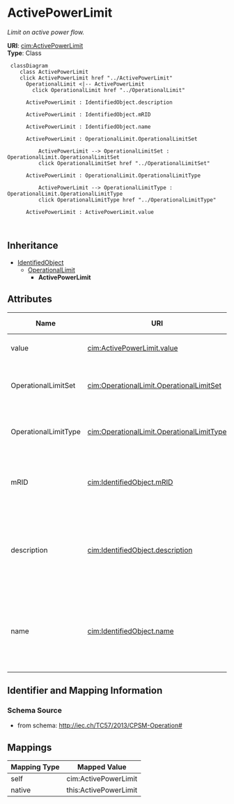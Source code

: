 # ActivePowerLimit


_Limit on active power flow._





**URI**: [cim:ActivePowerLimit](http://iec.ch/TC57/2013/CIM-schema-cim16#ActivePowerLimit)<br />
**Type**: Class




```mermaid
 classDiagram
    class ActivePowerLimit
    click ActivePowerLimit href "../ActivePowerLimit"
      OperationalLimit <|-- ActivePowerLimit
        click OperationalLimit href "../OperationalLimit"
      
      ActivePowerLimit : IdentifiedObject.description
        
      ActivePowerLimit : IdentifiedObject.mRID
        
      ActivePowerLimit : IdentifiedObject.name
        
      ActivePowerLimit : OperationalLimit.OperationalLimitSet
        
          ActivePowerLimit --> OperationalLimitSet : OperationalLimit.OperationalLimitSet
          click OperationalLimitSet href "../OperationalLimitSet"
        
      ActivePowerLimit : OperationalLimit.OperationalLimitType
        
          ActivePowerLimit --> OperationalLimitType : OperationalLimit.OperationalLimitType
          click OperationalLimitType href "../OperationalLimitType"
        
      ActivePowerLimit : ActivePowerLimit.value
        
      
```





## Inheritance
* [IdentifiedObject](IdentifiedObject.md)
    * [OperationalLimit](OperationalLimit.md)
        * **ActivePowerLimit**



## Attributes


| Name | URI | Cardinality and Range | Description | Inheritance |
| ---  | --- | --- | --- | --- |
| value | [cim:ActivePowerLimit.value](http://iec.ch/TC57/2013/CIM-schema-cim16#ActivePowerLimit.value) | 1 <br />  [ActivePower](ActivePower.md)  | Value of active power limit | direct |
| OperationalLimitSet | [cim:OperationalLimit.OperationalLimitSet](http://iec.ch/TC57/2013/CIM-schema-cim16#OperationalLimit.OperationalLimitSet) | 1 <br />  [OperationalLimitSet](OperationalLimitSet.md)  | The limit set to which the limit values belong | [OperationalLimit](OperationalLimit.md) |
| OperationalLimitType | [cim:OperationalLimit.OperationalLimitType](http://iec.ch/TC57/2013/CIM-schema-cim16#OperationalLimit.OperationalLimitType) | 1 <br />  [OperationalLimitType](OperationalLimitType.md)  | The limit type associated with this limit | [OperationalLimit](OperationalLimit.md) |
| mRID | [cim:IdentifiedObject.mRID](http://iec.ch/TC57/2013/CIM-schema-cim16#IdentifiedObject.mRID) | 0..1 <br />  string  | Master resource identifier issued by a model authority | [IdentifiedObject](IdentifiedObject.md) |
| description | [cim:IdentifiedObject.description](http://iec.ch/TC57/2013/CIM-schema-cim16#IdentifiedObject.description) | 0..1 <br />  string  | The description is a free human readable text describing or naming the object | [IdentifiedObject](IdentifiedObject.md) |
| name | [cim:IdentifiedObject.name](http://iec.ch/TC57/2013/CIM-schema-cim16#IdentifiedObject.name) | 1 <br />  string  | The name is any free human readable and possibly non unique text naming the o... | [IdentifiedObject](IdentifiedObject.md) |









## Identifier and Mapping Information







### Schema Source


* from schema: http://iec.ch/TC57/2013/CPSM-Operation#





## Mappings

| Mapping Type | Mapped Value |
| ---  | ---  |
| self | cim:ActivePowerLimit |
| native | this:ActivePowerLimit |




